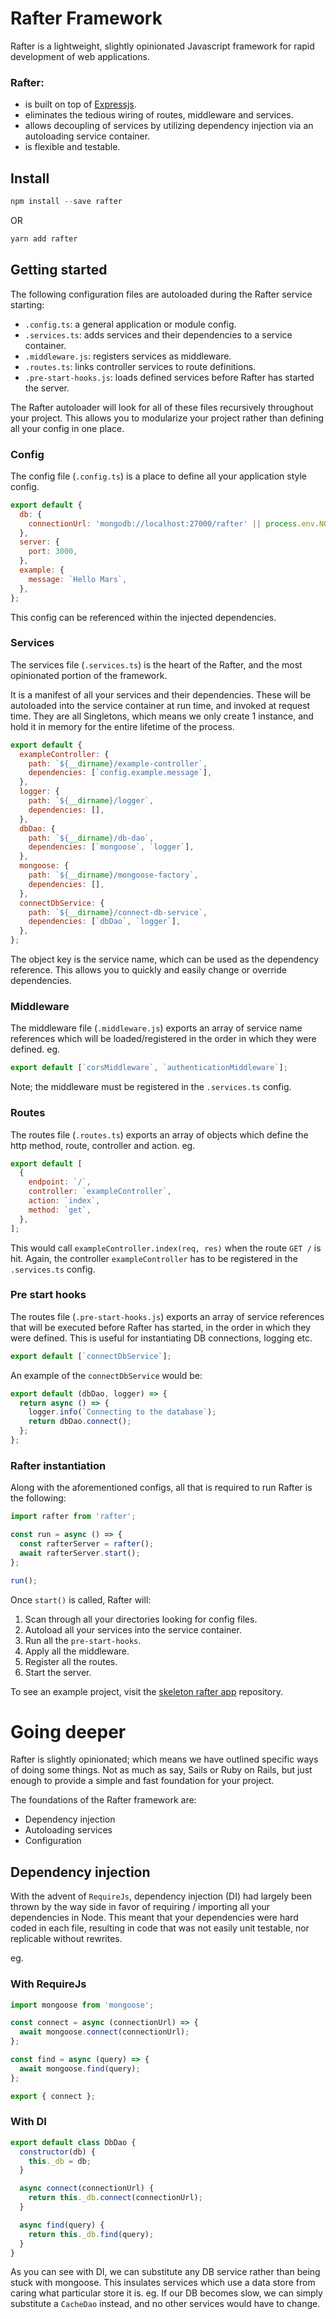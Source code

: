 # Rafter Framework

Rafter is a lightweight, slightly opinionated Javascript framework for rapid development of web applications.

### Rafter:

- is built on top of [Expressjs](https://expressjs.com/).
- eliminates the tedious wiring of routes, middleware and services.
- allows decoupling of services by utilizing dependency injection via an autoloading service container.
- is flexible and testable.

## Install

```javascript
npm install --save rafter
```

OR

```javascript
yarn add rafter
```

## Getting started

The following configuration files are autoloaded during the Rafter service starting:

- `.config.ts`: a general application or module config.
- `.services.ts`: adds services and their dependencies to a service container.
- `.middleware.js`: registers services as middleware.
- `.routes.ts`: links controller services to route definitions.
- `.pre-start-hooks.js`: loads defined services before Rafter has started the server.

The Rafter autoloader will look for all of these files recursively throughout your project. This allows you to modularize your project rather than defining all your config in one place.

### Config

The config file (`.config.ts`) is a place to define all your application style config.

```javascript
export default {
  db: {
    connectionUrl: 'mongodb://localhost:27000/rafter' || process.env.NODE_DB_CONNECTION,
  },
  server: {
    port: 3000,
  },
  example: {
    message: `Hello Mars`,
  },
};
```

This config can be referenced within the injected dependencies.

### Services

The services file (`.services.ts`) is the heart of the Rafter, and the most opinionated portion of the framework.

It is a manifest of all your services and their dependencies. These will be autoloaded into the service container at run time, and invoked at request time. They are all Singletons, which means we only create 1 instance, and hold it in memory for the entire lifetime of the process.

```javascript
export default {
  exampleController: {
    path: `${__dirname}/example-controller`,
    dependencies: [`config.example.message`],
  },
  logger: {
    path: `${__dirname}/logger`,
    dependencies: [],
  },
  dbDao: {
    path: `${__dirname}/db-dao`,
    dependencies: [`mongoose`, `logger`],
  },
  mongoose: {
    path: `${__dirname}/mongoose-factory`,
    dependencies: [],
  },
  connectDbService: {
    path: `${__dirname}/connect-db-service`,
    dependencies: [`dbDao`, `logger`],
  },
};
```

The object key is the service name, which can be used as the dependency reference. This allows you to quickly and easily change or override dependencies.

### Middleware

The middleware file (`.middleware.js`) exports an array of service name references which will be loaded/registered in the order in which they were defined. eg.

```javascript
export default [`corsMiddleware`, `authenticationMiddleware`];
```

Note; the middleware must be registered in the `.services.ts` config.

### Routes

The routes file (`.routes.ts`) exports an array of objects which define the http method, route, controller and action. eg.

```javascript
export default [
  {
    endpoint: `/`,
    controller: `exampleController`,
    action: `index`,
    method: `get`,
  },
];
```

This would call `exampleController.index(req, res)` when the route `GET /` is hit. Again, the controller `exampleController` has to be registered in the `.services.ts` config.

### Pre start hooks

The routes file (`.pre-start-hooks.js`) exports an array of service references that will be executed before Rafter has started, in the order in which they were defined. This is useful for instantiating DB connections, logging etc.

```javascript
export default [`connectDbService`];
```

An example of the `connectDbService` would be:

```javascript
export default (dbDao, logger) => {
  return async () => {
    logger.info(`Connecting to the database`);
    return dbDao.connect();
  };
};
```

### Rafter instantiation

Along with the aforementioned configs, all that is required to run Rafter is the following:

```javascript
import rafter from 'rafter';

const run = async () => {
  const rafterServer = rafter();
  await rafterServer.start();
};

run();
```

Once `start()` is called, Rafter will:

1. Scan through all your directories looking for config files.
2. Autoload all your services into the service container.
3. Run all the `pre-start-hooks`.
4. Apply all the middleware.
5. Register all the routes.
6. Start the server.

To see an example project, visit the [skeleton rafter app](https://github.com/crimsonronin/rafter-skeleton-app) repository.

# Going deeper

Rafter is slightly opinionated; which means we have outlined specific ways of doing some things. Not as much as say, Sails or Ruby on Rails, but just enough to provide a simple and fast foundation for your project.

The foundations of the Rafter framework are:

- Dependency injection
- Autoloading services
- Configuration

## Dependency injection

With the advent of `RequireJs`, dependency injection (DI) had largely been thrown by the way side in favor of requiring / importing all your dependencies in Node. This meant that your dependencies were hard coded in each file, resulting in code that was not easily unit testable, nor replicable without rewrites.

eg.

### With RequireJs

```javascript
import mongoose from 'mongoose';

const connect = async (connectionUrl) => {
  await mongoose.connect(connectionUrl);
};

const find = async (query) => {
  await mongoose.find(query);
};

export { connect };
```

### With DI

```javascript
export default class DbDao {
  constructor(db) {
    this._db = db;
  }

  async connect(connectionUrl) {
    return this._db.connect(connectionUrl);
  }

  async find(query) {
    return this._db.find(query);
  }
}
```

As you can see with DI, we can substitute any DB service rather than being stuck with mongoose. This insulates services which use a data store from caring what particular store it is. eg. If our DB becomes slow, we can simply substitute a `CacheDao` instead, and no other services would have to change.
